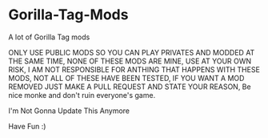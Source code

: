 # Gorilla-Tag-Mods
A lot of Gorilla Tag mods

ONLY USE PUBLIC MODS SO YOU CAN PLAY PRIVATES AND MODDED AT THE SAME TIME,
NONE OF THESE MODS ARE MINE,
USE AT YOUR OWN RISK,
I AM NOT RESPONSIBLE FOR ANTHING THAT HAPPENS WITH THESE MODS,
NOT ALL OF THESE HAVE BEEN TESTED,
IF YOU WANT A MOD REMOVED JUST MAKE A PULL REQUEST AND STATE YOUR REASON,
Be nice monke and don't ruin everyone's game.

I'm Not Gonna Update This Anymore


Have Fun :)
